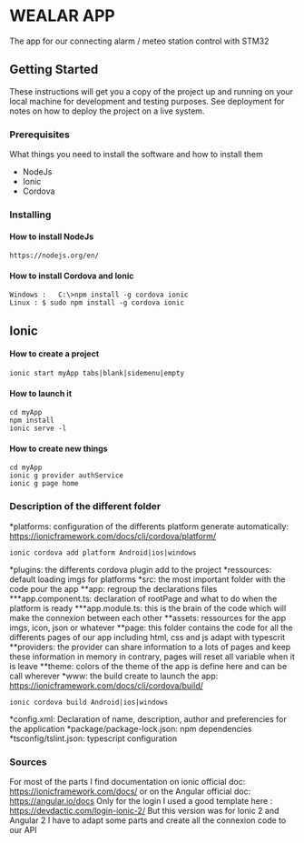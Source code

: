 # WEALAR APP

The app for our connecting alarm / meteo station control with STM32

## Getting Started

These instructions will get you a copy of the project up and running on your local machine for development and testing purposes. See deployment for notes on how to deploy the project on a live system.

### Prerequisites

What things you need to install the software and how to install them

* NodeJs
* Ionic
* Cordova


### Installing

#### How to install NodeJs

```
https://nodejs.org/en/
```
#### How to install Cordova and Ionic

```
Windows :	C:\>npm install -g cordova ionic
Linux : $ sudo npm install -g cordova ionic
```

## Ionic

#### How to create a project

```
ionic start myApp tabs|blank|sidemenu|empty
```

#### How to launch it

```
cd myApp
npm install
ionic serve -l
```

#### How to create new things

```
cd myApp
ionic g provider authService
ionic g page home
```

### Description of the different folder
*platforms: configuration of the differents platform generate automatically: https://ionicframework.com/docs/cli/cordova/platform/
```
ionic cordova add platform Android|ios|windows
```
*plugins: the differents cordova plugin add to the project
*ressources: default loading imgs for platforms
*src: the most important folder with the code pour the app
**app: regroup the declarations files
***app.component.ts: declaration of rootPage and what to do when the platform is ready
***app.module.ts: this is the brain of the code which will make the connexion between each other
**assets: ressources for the app imgs, icon, json or whatever
**page: this folder contains the code for all the differents pages of our app including html, css and js adapt with typescrit
**providers: the provider can share information to a lots of pages and keep these information in memory in contrary, pages will reset all variable when it is leave
**theme: colors of the theme of the app is define here and can be call wherever
*www: the build create to launch the app: https://ionicframework.com/docs/cli/cordova/build/
```
ionic cordova build Android|ios|windows
```
*config.xml: Declaration of name, description, author and preferencies for the application
*package/package-lock.json: npm dependencies
*tsconfig/tslint.json: typescript configuration




### Sources
For most of the parts I find documentation on ionic official doc: https://ionicframework.com/docs/ or on the Angular official doc: https://angular.io/docs
Only for the login I used a good template here : https://devdactic.com/login-ionic-2/
But this version was for Ionic 2 and Angular 2
I have to adapt some parts and create all the connexion code to our API

